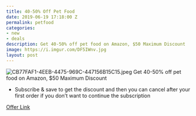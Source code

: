 ```yaml
---
title: 40-50% Off Pet Food
date: 2019-06-19 17:18:00 Z
permalink: petfood
categories:
- new
- deals
description: Get 40-50% off pet food on Amazon, $50 Maximum Discount
image: https://i.imgur.com/DF5IWnv.jpg
layout: post
---
```


![CB77FAF1-4EEB-4475-969C-447156B15C15.jpeg](/uploads/CB77FAF1-4EEB-4475-969C-447156B15C15.jpeg)
Get 40-50% off pet food on Amazon, $50 Maximum Discount

* Subscribe & save to get the discount and then you can cancel after your first order if you don’t want to continue the subscription

[Offer Link](https://www.amazon.com/s?i=pets&bbn=2975312011&rh=n%3A2619533011%2Cn%3A%212619534011%2Cn%3A2975312011%2Cn%3A2975359011%2Cp_n_is_sns_available%3A2617006011&pf_rd_i=14805619011&pf_rd_m=ATVPDKIKX0DER&pf_rd_p=f26df669-efd2-4128-8d2b-abbc9e9d51e9&pf_rd_r=XJC0QT3ME55G867Z7MCQ&pf_rd_s=merchandised-search-5&pf_rd_t=101&ref=s9_acss_bw_cg_SNSGRID_2a1_w&_encoding=UTF8&tag=atldeals00-20&linkCode=ur2&linkId=1ff499cf9f7b24db0f6ff571bda35d3f&camp=1789&creative=9325)